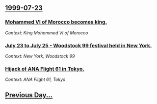 ## [1999-07-23](/news/1999/07/23/index.md)

### [ Mohammed VI of Morocco becomes king.](/news/1999/07/23/mohammed-vi-of-morocco-becomes-king.md)
_Context: King Mohammed VI of Morocco_

### [ July 23 to July 25 - Woodstock 99 festival held in New York.](/news/1999/07/23/july-23-to-july-25-woodstock-99-festival-held-in-new-york.md)
_Context: New York, Woodstock 99_

### [ Hijack of ANA Flight 61 in Tokyo.](/news/1999/07/23/hijack-of-ana-flight-61-in-tokyo.md)
_Context: ANA Flight 61, Tokyo_

## [Previous Day...](/news/1999/07/22/index.md)


